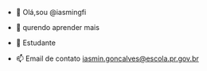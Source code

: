 - 👋 Olá,sou @iasmingfi
- 👀 qurendo aprender mais
- 🌱 Estudante

- 📫 Email de contato iasmin.goncalves@escola.pr.gov.br

<!---
iasmingfi/iasmingfi is a ✨ special ✨ repository because its `README.md` (this file) appears on your GitHub profile.
You can click the Preview link to take a look at your changes.
--->
